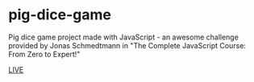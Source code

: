 # pig-dice-game
Pig dice game project made with JavaScript - an awesome challenge provided by Jonas Schmedtmann in "The Complete JavaScript Course: From Zero to Expert!"

[LIVE](pig-dice-game-pratham.netlify.app)
